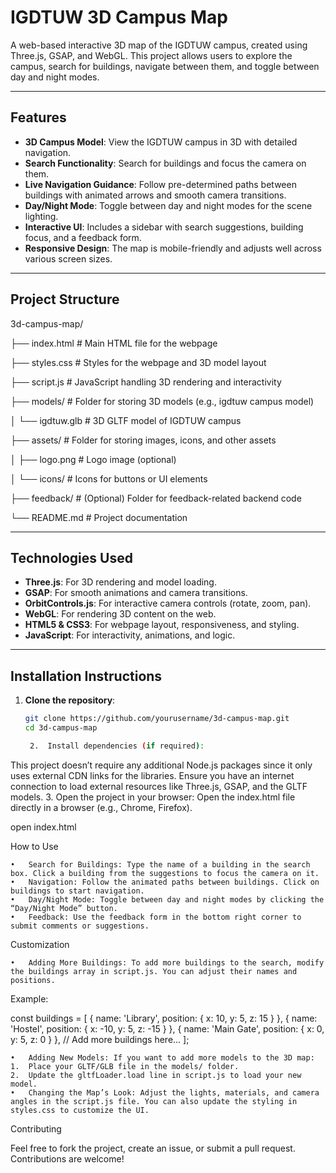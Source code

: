 # **IGDTUW 3D Campus Map**

A web-based interactive 3D map of the IGDTUW campus, created using Three.js, GSAP, and WebGL. This project allows users to explore the campus, search for buildings, navigate between them, and toggle between day and night modes.

---

## **Features**

- **3D Campus Model**: View the IGDTUW campus in 3D with detailed navigation.
- **Search Functionality**: Search for buildings and focus the camera on them.
- **Live Navigation Guidance**: Follow pre-determined paths between buildings with animated arrows and smooth camera transitions.
- **Day/Night Mode**: Toggle between day and night modes for the scene lighting.
- **Interactive UI**: Includes a sidebar with search suggestions, building focus, and a feedback form.
- **Responsive Design**: The map is mobile-friendly and adjusts well across various screen sizes.

---

## **Project Structure**

3d-campus-map/

├── index.html           # Main HTML file for the webpage

├── styles.css           # Styles for the webpage and 3D model layout

├── script.js            # JavaScript handling 3D rendering and interactivity

├── models/              # Folder for storing 3D models (e.g., igdtuw campus model)

│   └── igdtuw.glb       # 3D GLTF model of IGDTUW campus

├── assets/              # Folder for storing images, icons, and other assets

│   ├── logo.png         # Logo image (optional)

│   └── icons/           # Icons for buttons or UI elements

├── feedback/            # (Optional) Folder for feedback-related backend code

└── README.md            # Project documentation

---

## **Technologies Used**

- **Three.js**: For 3D rendering and model loading.
- **GSAP**: For smooth animations and camera transitions.
- **OrbitControls.js**: For interactive camera controls (rotate, zoom, pan).
- **WebGL**: For rendering 3D content on the web.
- **HTML5 & CSS3**: For webpage layout, responsiveness, and styling.
- **JavaScript**: For interactivity, animations, and logic.

---

## **Installation Instructions**

1. **Clone the repository**:

   ```bash
   git clone https://github.com/yourusername/3d-campus-map.git
   cd 3d-campus-map

	2.	Install dependencies (if required):
This project doesn’t require any additional Node.js packages since it only uses external CDN links for the libraries. Ensure you have an internet connection to load external resources like Three.js, GSAP, and the GLTF models.
	3.	Open the project in your browser:
Open the index.html file directly in a browser (e.g., Chrome, Firefox).

open index.html

How to Use

	•	Search for Buildings: Type the name of a building in the search box. Click a building from the suggestions to focus the camera on it.
	•	Navigation: Follow the animated paths between buildings. Click on buildings to start navigation.
	•	Day/Night Mode: Toggle between day and night modes by clicking the “Day/Night Mode” button.
	•	Feedback: Use the feedback form in the bottom right corner to submit comments or suggestions.

Customization

	•	Adding More Buildings: To add more buildings to the search, modify the buildings array in script.js. You can adjust their names and positions.
Example:

const buildings = [
  { name: 'Library', position: { x: 10, y: 5, z: 15 } },
  { name: 'Hostel', position: { x: -10, y: 5, z: -15 } },
  { name: 'Main Gate', position: { x: 0, y: 5, z: 0 } },
  // Add more buildings here...
];


	•	Adding New Models: If you want to add more models to the 3D map:
	1.	Place your GLTF/GLB file in the models/ folder.
	2.	Update the gltfLoader.load line in script.js to load your new model.
	•	Changing the Map’s Look: Adjust the lights, materials, and camera angles in the script.js file. You can also update the styling in styles.css to customize the UI.

Contributing

Feel free to fork the project, create an issue, or submit a pull request. Contributions are welcome!


